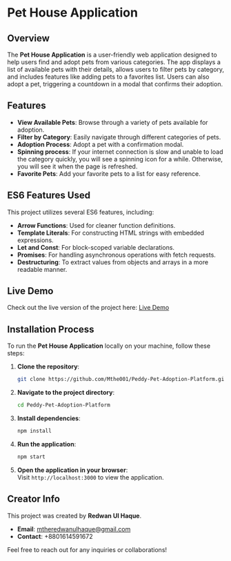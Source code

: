 # Pet House Application

## Overview  
The **Pet House Application** is a user-friendly web application designed to help users find and adopt pets from various categories. The app displays a list of available pets with their details, allows users to filter pets by category, and includes features like adding pets to a favorites list. Users can also adopt a pet, triggering a countdown in a modal that confirms their adoption.

## Features  
- **View Available Pets**: Browse through a variety of pets available for adoption.  
- **Filter by Category**: Easily navigate through different categories of pets.  
- **Adoption Process**: Adopt a pet with a confirmation modal.  
- **Spinning process**: If your internet connection is slow and unable to load the category quickly, you will see a spinning icon for a while. Otherwise, you will see it when the page is refreshed.  
- **Favorite Pets**: Add your favorite pets to a list for easy reference.

## ES6 Features Used  
This project utilizes several ES6 features, including:  
- **Arrow Functions**: Used for cleaner function definitions.  
- **Template Literals**: For constructing HTML strings with embedded expressions.  
- **Let and Const**: For block-scoped variable declarations.  
- **Promises**: For handling asynchronous operations with fetch requests.  
- **Destructuring**: To extract values from objects and arrays in a more readable manner.

## Live Demo  
Check out the live version of the project here: [Live Demo](https://quiet-hotteok-29aa49.netlify.app/)

## Installation Process  

To run the **Pet House Application** locally on your machine, follow these steps:

1. **Clone the repository**:  
   ```bash
   git clone https://github.com/Mthe001/Peddy-Pet-Adoption-Platform.git
   ```

2. **Navigate to the project directory**:  
   ```bash
   cd Peddy-Pet-Adoption-Platform
   ```

3. **Install dependencies**:  
   ```bash
   npm install
   ```

4. **Run the application**:  
   ```bash
   npm start
   ```

5. **Open the application in your browser**:  
   Visit `http://localhost:3000` to view the application.

## Creator Info  
This project was created by **Redwan Ul Haque**.  
- **Email**: [mtheredwanulhaque@gmail.com](mailto:mtheredwanulhaque@gmail.com)  
- **Contact**: +8801614591672  

Feel free to reach out for any inquiries or collaborations!
